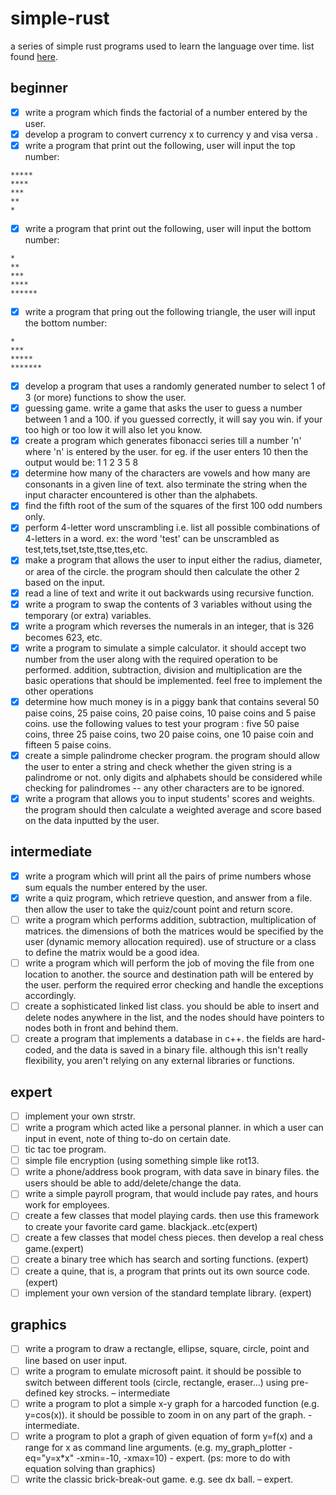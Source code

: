 # simple-rust
a series of simple rust programs used to learn the language over time.
list found [here](https://cplusplus.com/forum/beginner/3473/).

## beginner
- [x] write a program which finds the factorial of a number entered by the user.
- [x] develop a program to convert currency x to currency y and visa versa .
- [x] write a program that print out the following, user will input the top number:
```
*****
****
***
**
*
```
- [x] write a program that print out the following, user will input the bottom number: 
```
*
**
***
****
******
```
- [x] write a program that pring out the following triangle, the user will input the bottom number:
```
*
***
*****
*******
```
- [x] develop a program that uses a randomly generated number to select 1 of 3 (or more) functions to show the user. 
- [x] guessing game. write a game that asks the user to guess a number between 1 and a 100. if you guessed correctly, it will say you win. if your too high or too low it will also let you know. 
- [x] create a program which generates fibonacci series till a number 'n' where 'n' is entered by the user. for eg. if the user enters 10 then the output would be: 1 1 2 3 5 8 
- [x] determine how many of the characters are vowels and how many are consonants in a given line of text. also terminate the string when the input character encountered is other than the alphabets.
- [x] find the fifth root of the sum of the squares of the first 100 odd numbers only. 
- [x] perform 4-letter word unscrambling i.e. list all possible combinations of 4-letters in a word. ex: the word 'test' can be unscrambled as test,tets,tset,tste,ttse,ttes,etc. 
- [x] make a program that allows the user to input either the radius, diameter, or area of the circle. the program should then calculate the other 2 based on the input. 
- [x] read a line of text and write it out backwards using recursive function. 
- [x] write a program to swap the contents of 3 variables without using the temporary (or extra) variables. 
- [x] write a program which reverses the numerals in an integer, that is 326 becomes 623, etc. 
- [x] write a program to simulate a simple calculator. it should accept two number from the user along with the required operation to be performed. addition, subtraction, division and multiplication are the basic operations that should be implemented. feel free to implement the other operations 
- [x] determine how much money is in a piggy bank that contains several 50 paise coins, 25 paise coins, 20 paise coins, 10 paise coins and 5 paise coins. use the following values to test your program : five 50 paise coins, three 25 paise coins, two 20 paise coins, one 10 paise coin and fifteen 5 paise coins. 
- [x] create a simple palindrome checker program. the program should allow the user to enter a string and check whether the given string is a palindrome or not. only digits and alphabets should be considered while checking for palindromes -- any other characters are to be ignored. 
- [x] write a program that allows you to input students' scores and weights. the program should then calculate a weighted average and score based on the data inputted by the user. 

## intermediate
- [x] write a program which will print all the pairs of prime numbers whose sum equals the number entered by the user.
- [x] write a quiz program, which retrieve question, and answer from a file. then allow the user to take the quiz/count point and return score. 
- [ ] write a program which performs addition, subtraction, multiplication of matrices. the dimensions of both the matrices would be specified by the user (dynamic memory allocation required). use of structure or a class to define the matrix would be a good idea. 
- [ ] write a program which will perform the job of moving the file from one location to another. the source and destination path will be entered by the user. perform the required error checking and handle the exceptions accordingly. 
- [ ] create a sophisticated linked list class. you should be able to insert and delete nodes anywhere in the list, and the nodes should have pointers to nodes both in front and behind them. 
- [ ] create a program that implements a database in c++. the fields are hard-coded, and the data is saved in a binary file. although this isn't really flexibility, you aren't relying on any external libraries or functions. 

## expert
- [ ] implement your own strstr.
- [ ] write a program which acted like a personal planner. in which a user can input in event, note of thing to-do on certain date.
- [ ] tic tac toe program.
- [ ] simple file encryption (using something simple like rot13.
- [ ] write a phone/address book program, with data save in binary files. the users should be able to add/delete/change the data.
- [ ] write a simple payroll program, that would include pay rates, and hours work for employees.
- [ ] create a few classes that model playing cards. then use this framework to create your favorite card game. blackjack..etc(expert)
- [ ] create a few classes that model chess pieces. then develop a real chess game.(expert)
- [ ] create a binary tree which has search and sorting functions. (expert)
- [ ] create a quine, that is, a program that prints out its own source code. (expert)
- [ ] implement your own version of the standard template library. (expert)

## graphics
- [ ] write a program to draw a rectangle, ellipse, square, circle, point and line based on user input. 
- [ ] write a program to emulate microsoft paint. it should be possible to switch between different tools (circle, rectangle, eraser...) using pre-defined key strocks. – intermediate
- [ ] write a program to plot a simple x-y graph for a harcoded function (e.g. y=cos(x)). it should be possible to zoom in on any part of the graph. - intermediate.
- [ ] write a program to plot a graph of given equation of form y=f(x) and a range for x as command line arguments. (e.g. my_graph_plotter -eq="y=x*x" -xmin=-10, -xmax=10) - expert. (ps: more to do with equation solving than graphics)
- [ ] write the classic brick-break-out game. e.g. see dx ball. – expert.
